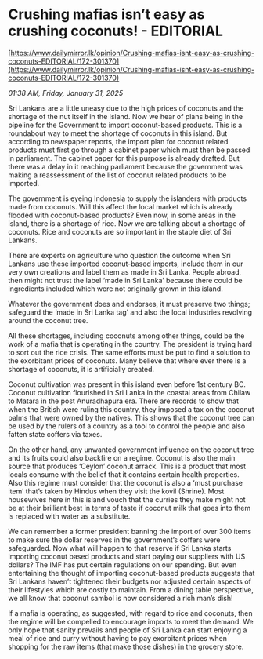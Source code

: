 # Crushing mafias isn’t easy as crushing coconuts! - EDITORIAL

[https://www.dailymirror.lk/opinion/Crushing-mafias-isnt-easy-as-crushing-coconuts-EDITORIAL/172-301370](https://www.dailymirror.lk/opinion/Crushing-mafias-isnt-easy-as-crushing-coconuts-EDITORIAL/172-301370)

*01:38 AM, Friday, January 31, 2025*

Sri Lankans are a little uneasy due to the high prices of coconuts and the shortage of the nut itself in the island. Now we hear of plans being in the pipeline for the Government to import coconut-based products. This is a roundabout way to meet the shortage of coconuts in this island. But according to newspaper reports, the import plan for coconut related products must first go through a cabinet paper which must then be passed in parliament. The cabinet paper for this purpose is already drafted. But there was a delay in it reaching parliament because the government was making a reassessment of the list of coconut related products to be imported.

The government is eyeing Indonesia to supply the islanders with products made from coconuts. Will this affect the local market which is already flooded with coconut-based products? Even now, in some areas in the island, there is a shortage of rice. Now we are talking about a shortage of coconuts. Rice and coconuts are so important in the staple diet of Sri Lankans.

There are experts on agriculture who question the outcome when Sri Lankans use these imported coconut-based imports, include them in our very own creations and label them as made in Sri Lanka. People abroad, then might not trust the label ‘made in Sri Lanka’ because there could be ingredients included which were not originally grown in this island.

Whatever the government does and endorses, it must preserve two things; safeguard the ‘made in Sri Lanka tag’ and also the local industries revolving around the coconut tree.

All these shortages, including coconuts among other things, could be the work of a mafia that is operating in the country. The president is trying hard to sort out the rice crisis. The same efforts must be put to find a solution to the exorbitant prices of coconuts. Many believe that where ever there is a shortage of coconuts, it is artificially created.

Coconut cultivation was present in this island even before 1st century BC. Coconut cultivation flourished in Sri Lanka in the coastal areas from Chilaw to Matara in the post Anuradhapura era. There are records to show that when the British were ruling this country, they imposed a tax on the coconut palms that were owned by the natives. This shows that the coconut tree can be used by the rulers of a country as a tool to control the people and also fatten state coffers via taxes.

On the other hand, any unwanted government influence on the coconut tree and its fruits could also backfire on a regime. Coconut is also the main source that produces ‘Ceylon’ coconut arrack. This is a product that most locals consume with the belief that it contains certain health properties. Also this regime must consider that the coconut is also a ‘must purchase item’ that’s taken by Hindus when they visit the kovil (Shrine). Most housewives here in this island vouch that the curries they make might not be at their brilliant best in terms of taste if coconut milk that goes into them is replaced with water as a substitute.

We can remember a former president banning the import of over 300 items to make sure the dollar reserves in the government’s coffers were safeguarded. Now what will happen to that reserve if Sri Lanka starts importing coconut based products and start paying our suppliers with US dollars? The IMF has put certain regulations on our spending. But even entertaining the thought of importing coconut-based products suggests that Sri Lankans haven’t tightened their budgets nor adjusted certain aspects of their lifestyles which are costly to maintain. From a dining table perspective, we all know that coconut sambol is now considered a rich man’s dish!

If a mafia is operating, as suggested, with regard to rice and coconuts, then the regime will be compelled to encourage imports to meet the demand. We only hope that sanity prevails and people of Sri Lanka can start enjoying a meal of rice and curry without having to pay exorbitant prices when shopping for the raw items (that make those dishes) in the grocery store.

